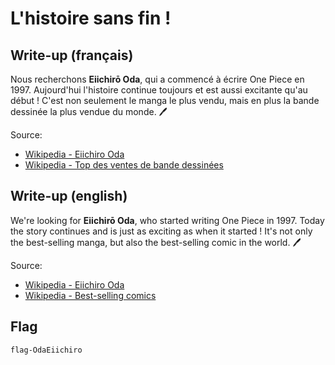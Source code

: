 # L'histoire sans fin !

## Write-up (français)

Nous recherchons **Eiichirō Oda**, qui a commencé à écrire One Piece en 1997. Aujourd'hui l'histoire continue toujours et est aussi excitante qu'au début ! C'est non seulement le manga le plus vendu, mais en plus la bande dessinée la plus vendue du monde. 🖊

Source: 
- [Wikipedia - Eiichiro Oda](https://fr.wikipedia.org/wiki/Eiichir%C5%8D_Oda)
- [Wikipedia - Top des ventes de bande dessinées](https://fr.wikipedia.org/wiki/Liste_des_s%C3%A9ries_de_bande_dessin%C3%A9e_les_plus_vendues_au_monde)




## Write-up (english)

We're looking for **Eiichirō Oda**, who started writing One Piece in 1997. Today the story continues and is just as exciting as when it started ! It's not only the best-selling manga, but also the best-selling comic in the world. 🖊

Source:
- [Wikipedia - Eiichiro Oda](https://fr.wikipedia.org/wiki/Eiichir%C5%8D_Oda)
- [Wikipedia - Best-selling comics](https://fr.wikipedia.org/wiki/Liste_des_s%C3%A9ries_de_bande_dessin%C3%A9e_les_plus_vendues_au_monde)

## Flag

`flag-OdaEiichiro`
